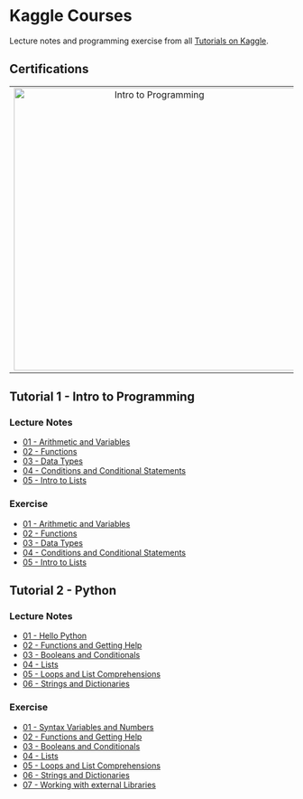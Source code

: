 # Kaggle Courses

Lecture notes and programming exercise from all [Tutorials on Kaggle](https://www.kaggle.com/learn).

## Certifications
| | | |
|:-------------------------:|:-------------------------:|:-------------------------:|
|<img width="500" alt="Intro to Programming" src="https://github.com/thunderstroke325/kaggle-courses/blob/master/01.%20Intro%20to%20Programming/Intro%20to%20Programming.png">|<img width="500" alt="Pythong" src="https://github.com/thunderstroke325/kaggle-courses/blob/master/02.%20Python/Python.png">|<img width="500" alt="Intro Machine Learning" src="">|

## Tutorial 1 - Intro to Programming

### Lecture Notes

  - [01 - Arithmetic and Variables](https://github.com/thunderstroke325/kaggle-courses/blob/master/01.%20Intro%20to%20Programming/tutorial/01.%20arithmetic-and-variables.ipynb)
  - [02 - Functions](https://github.com/thunderstroke325/kaggle-courses/blob/master/01.%20Intro%20to%20Programming/tutorial/02.%20functions.ipynb)
  - [03 - Data Types](https://github.com/thunderstroke325/kaggle-courses/blob/master/01.%20Intro%20to%20Programming/tutorial/03.%20data-types.ipynb)
  - [04 - Conditions and Conditional Statements](https://github.com/thunderstroke325/kaggle-courses/blob/master/01.%20Intro%20to%20Programming/tutorial/04.%20conditions-and-conditional-statements.ipynb)
  - [05 - Intro to Lists](https://github.com/thunderstroke325/kaggle-courses/blob/master/01.%20Intro%20to%20Programming/tutorial/05.%20intro-to-lists.ipynb)

### Exercise

  - [01 - Arithmetic and Variables](https://github.com/thunderstroke325/kaggle-courses/blob/master/01.%20Intro%20to%20Programming/exercise/01.%20exercise-arithmetic-and-variables.ipynb)
  - [02 - Functions](https://github.com/thunderstroke325/kaggle-courses/blob/master/01.%20Intro%20to%20Programming/exercise/02.%20exercise-functions.ipynb)
  - [03 - Data Types](https://github.com/thunderstroke325/kaggle-courses/blob/master/01.%20Intro%20to%20Programming/tutorial/03.%20exercise-data-types.ipynb)
  - [04 - Conditions and Conditional Statements](https://github.com/thunderstroke325/kaggle-courses/blob/master/01.%20Intro%20to%20Programming/tutorial/04.%20exercise-conditions-and-conditional-statements.ipynb)
  - [05 - Intro to Lists](https://github.com/thunderstroke325/kaggle-courses/blob/master/01.%20Intro%20to%20Programming/tutorial/05.%20exercise-intro-to-lists.ipynb)

## Tutorial 2 - Python

### Lecture Notes

  - [01 - Hello Python](https://github.com/thunderstroke325/kaggle-courses/blob/master/02.%20Python/tutorial/01.%20hello-python.ipynb)
  - [02 - Functions and Getting Help](https://github.com/thunderstroke325/kaggle-courses/blob/master/02.%20Python/tutorial/02.%20functions-and-getting-help.ipynb)
  - [03 - Booleans and Conditionals](https://github.com/thunderstroke325/kaggle-courses/blob/master/02.%20Python/tutorial/03.%20booleans-and-conditionals.ipynb)
  - [04 - Lists](https://github.com/thunderstroke325/kaggle-courses/blob/master/02.%20Python/tutorial/04.%20lists.ipynb)
  - [05 - Loops and List Comprehensions](https://github.com/thunderstroke325/kaggle-courses/blob/master/02.%20Python/tutorial/05.%20loops-and-list-comprehensions.ipynb)
  - [06 - Strings and Dictionaries](https://github.com/thunderstroke325/kaggle-courses/blob/master/02.%20Python/tutorial/06.%20strings-and-dictionaries.ipynb)

### Exercise

  - [01 - Syntax Variables and Numbers](https://github.com/thunderstroke325/kaggle-courses/blob/master/02.%20Python/exercise/01.%20exercise-syntax-variables-and-numbers.ipynb)
  - [02 - Functions and Getting Help](https://github.com/thunderstroke325/kaggle-courses/blob/master/02.%20Python/exercise/02.%20exercise-functions-and-getting-help.ipynb)
  - [03 - Booleans and Conditionals](https://github.com/thunderstroke325/kaggle-courses/blob/master/02.%20Python/tutorial/03.%20exercise-booleans-and-conditionals.ipynb)
  - [04 - Lists](https://github.com/thunderstroke325/kaggle-courses/blob/master/02.%20Python/tutorial/04.%20exercise-lists.ipynb)
  - [05 - Loops and List Comprehensions](https://github.com/thunderstroke325/kaggle-courses/blob/master/02.%20Python/tutorial/05.%20exercise-loops-and-list-comprehensions.ipynb)
  - [06 - Strings and Dictionaries](https://github.com/thunderstroke325/kaggle-courses/blob/master/02.%20Python/tutorial/06.%20exercise-strings-and-dictionaries.ipynb)
  - [07 - Working with external Libraries](https://github.com/thunderstroke325/kaggle-courses/blob/master/02.%20Python/exercise/07.%20exercise-working-with-external-libraries.ipynb)
